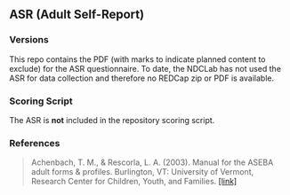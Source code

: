 ## ASR (Adult Self-Report)

### Versions
This repo contains the PDF (with marks to indicate planned content to exclude) for the ASR questionnaire.  To date, the NDCLab has not used the ASR for data collection and therefore no REDCap zip or PDF is available.


### Scoring Script
The ASR is **not** included in the repository scoring script.


### References
> Achenbach, T. M., & Rescorla, L. A. (2003). Manual for the ASEBA adult forms & profiles. Burlington, VT: University of Vermont, Research Center for Children, Youth, and Families. [[link]](https://link.springer.com/referenceworkentry/10.1007/978-0-387-79948-3_1529)